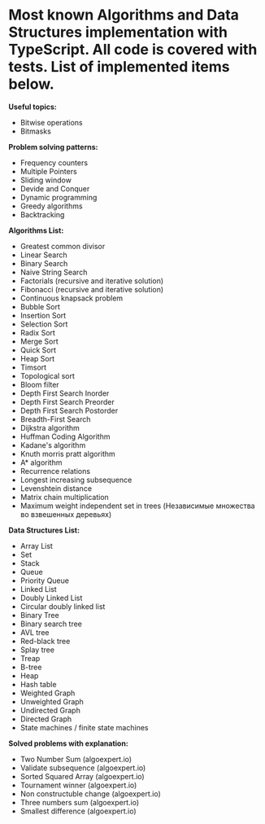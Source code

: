 # Most known Algorithms and Data Structures implementation with TypeScript. All code is covered with tests. List of implemented items below.
**Useful topics:**
* Bitwise operations 
* Bitmasks 
 
**Problem solving patterns:** 
* Frequency counters
* Multiple Pointers
* Sliding window
* Devide and Conquer 
* Dynamic programming 
* Greedy algorithms
* Backtracking

**Algorithms List:**
* Greatest common divisor
* Linear Search 
* Binary Search
* Naive String Search
* Factorials (recursive and iterative solution) 
* Fibonacci (recursive and iterative solution) 
* Continuous knapsack problem
* Bubble Sort
* Insertion Sort
* Selection Sort
* Radix Sort
* Merge Sort 
* Quick Sort 
* Heap Sort
* Timsort
* Topological sort
* Bloom filter
* Depth First Search Inorder
* Depth First Search Preorder
* Depth First Search Postorder
* Breadth-First Search
* Dijkstra algorithm 
* Huffman Coding Algorithm
* Kadane's algorithm
* Knuth morris pratt algorithm
* A* algorithm
* Recurrence relations
* Longest increasing subsequence
* Levenshtein distance
* Matrix chain multiplication 
* Maximum weight independent set in trees (Независимые множества во взвешенных деревьях)

**Data Structures List:** 
* Array List
* Set
* Stack
* Queue
* Priority Queue
* Linked List 
* Doubly Linked List
* Circular doubly linked list
* Binary Tree 
* Binary search tree
* AVL tree
* Red-black tree
* Splay tree
* Treap
* B-tree
* Heap
* Hash table 
* Weighted Graph
* Unweighted Graph
* Undirected Graph
* Directed Graph
* State machines / finite state machines 

**Solved problems with explanation:**
* Two Number Sum (algoexpert.io)
* Validate subsequence (algoexpert.io)
* Sorted Squared Array (algoexpert.io)
* Tournament winner (algoexpert.io)
* Non constructuble change (algoexpert.io)
* Three numbers sum (algoexpert.io)
* Smallest difference (algoexpert.io)

